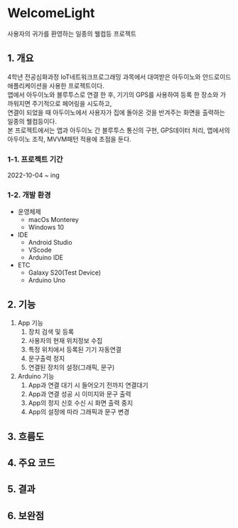 # WelcomeLight
사용자의 귀가를 환영하는 일종의 웰컴등 프로젝트

## 1. 개요
4학년 전공심화과정 IoT네트워크프로그래밍 과목에서 대여받은 아두이노와 안드로이드 애플리케이션을 사용한 프로젝트이다.<br>
앱에서 아두이노와 블루투스로 연결 한 후, 기기의 GPS를 사용하여 등록 한 장소와 가까워지면 주기적으로 페어링을 시도하고, <br>
연결이 되었을 때 아두이노에서 사용자가 집에 돌아온 것을 반겨주는 화면을 출력하는 일종의 웰컴등이다.<br>
본 프로젝트에서는 앱과 아두이노 간 블루투스 통신의 구현, GPS데이터 처리, 앱에서의 아두이노 조작, MVVM패턴 적용에 초점을 둔다.

### 1-1. 프로젝트 기간
2022-10-04 ~ ing

### 1-2. 개발 환경
- 운영체제
  - macOs Monterey
  - Windows 10
- IDE
  - Android Studio
  - VScode
  - Arduino IDE
- ETC
  - Galaxy S20(Test Device)
  - Arduino Uno

## 2. 기능
1. App 기능
   1. 장치 검색 및 등록
   2. 사용자의 현재 위치정보 수집
   3. 특정 위치에서 등록된 기기 자동연결
   4. 문구출력 정지
   5. 연결된 장치의 설정(그래픽, 문구)
2. Arduino 기능
   1. App과 연결 대기 시 들어오기 전까지 연결대기
   2. App과 연결 성공 시 이미지와 문구 출력
   3. App의 정지 신호 수신 시 화면 출력 중지
   4. App의 설정에 따라 그래픽과 문구 변경

## 3. 흐름도

## 4. 주요 코드

## 5. 결과

## 6. 보완점
